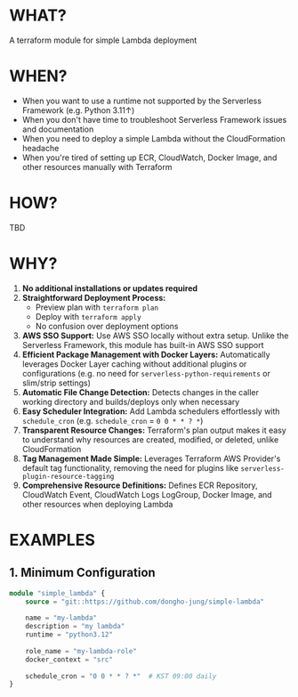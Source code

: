 # WHAT?
A terraform module for simple Lambda deployment

# WHEN?
- When you want to use a runtime not supported by the Serverless Framework (e.g. Python 3.11↑)
- When you don't have time to troubleshoot Serverless Framework issues and documentation
- When you need to deploy a simple Lambda without the CloudFormation headache
- When you're tired of setting up ECR, CloudWatch, Docker Image, and other resources manually with Terraform

# HOW?
TBD

# WHY?
1. **No additional installations or updates required**
2. **Straightforward Deployment Process:**
    - Preview plan with `terraform plan`
    - Deploy with `terraform apply`
    - No confusion over deployment options
3. **AWS SSO Support:** Use AWS SSO locally without extra setup. Unlike the Serverless Framework, this module has built-in AWS SSO support
4. **Efficient Package Management with Docker Layers:** Automatically leverages Docker Layer caching without additional plugins or configurations (e.g. no need for `serverless-python-requirements` or slim/strip settings)
5. **Automatic File Change Detection:** Detects changes in the caller working directory and builds/deploys only when necessary
6. **Easy Scheduler Integration:** Add Lambda schedulers effortlessly with `schedule_cron` (e.g. `schedule_cron` = `0 0 * * ? *`)
7. **Transparent Resource Changes:** Terraform's plan output makes it easy to understand why resources are created, modified, or deleted, unlike CloudFormation
8. **Tag Management Made Simple:** Leverages Terraform AWS Provider's default tag functionality, removing the need for plugins like `serverless-plugin-resource-tagging`
9. **Comprehensive Resource Definitions:** Defines ECR Repository, CloudWatch Event, CloudWatch Logs LogGroup, Docker Image, and other resources when deploying Lambda

# EXAMPLES
## 1. Minimum Configuration
```terraform
module "simple_lambda" {
    source = "git::https://github.com/dongho-jung/simple-lambda"
    
    name = "my-lambda"
    description = "my lambda"
    runtime = "python3.12"
    
    role_name = "my-lambda-role"
    docker_context = "src"
    
    schedule_cron = "0 0 * * ? *"  # KST 09:00 daily
}
```
